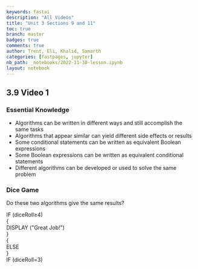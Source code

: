 ```yaml
---
keywords: fastai
description: "All Videos"
title: "Unit 3 Sections 9 and 11"
toc: true
branch: master
badges: true
comments: true
author: Trent, Eli, Khalid, Samarth
categories: [fastpages, jupyter]
nb_path: _notebooks/2022-11-30-lesson.ipynb
layout: notebook
---
```


<!--
#################################################
### THIS FILE WAS AUTOGENERATED! DO NOT EDIT! ###
#################################################
# file to edit: _notebooks/2022-11-30-lesson.ipynb
-->

<div class="container" id="notebook-container">
        
<div class="cell border-box-sizing text_cell rendered"><div class="inner_cell">
<div class="text_cell_render border-box-sizing rendered_html">
<h2 id="3.9-Video-1">3.9 Video 1<a class="anchor-link" href="#3.9-Video-1"> </a></h2><h3 id="Essential-Knowledge">Essential Knowledge<a class="anchor-link" href="#Essential-Knowledge"> </a></h3><ul>
<li>Algorithms can be written in different ways and still accomplish the same tasks</li>
<li>Algorithms that appear similar can yield different side effects or results</li>
<li>Some conditional statements can be written as equivalent Boolean expressions</li>
<li>Some Boolean expressions can be written as equivalent conditional statements</li>
<li>Different algorithms can be developed or used to solve the same problem</li>
</ul>
<h3 id="Dice-Game">Dice Game<a class="anchor-link" href="#Dice-Game"> </a></h3><p>Do these two algorithms give the same results?</p>
<p>IF (diceRoll≥4)<br>
{<br>
    DISPLAY ("Great Job!")<br>
}<br>
{<br>
ELSE<br>
}<br>
    IF (diceRoll=3)</p>

</div>
</div>
</div>
</div>
 

